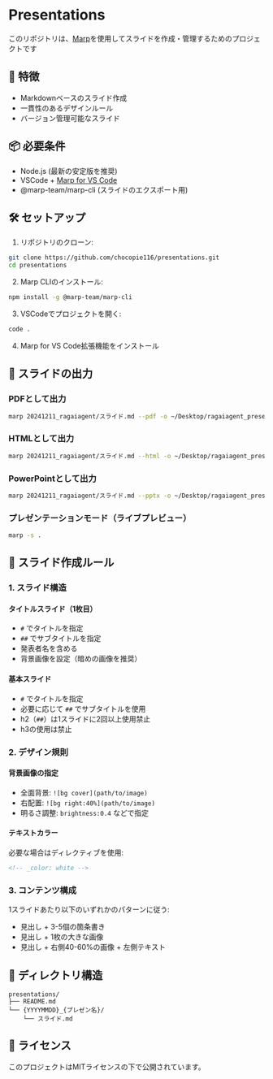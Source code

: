 # Presentations

このリポジトリは、[Marp](https://marp.app/)を使用してスライドを作成・管理するためのプロジェクトです

## 🚀 特徴

- Markdownベースのスライド作成
- 一貫性のあるデザインルール
- バージョン管理可能なスライド

## 📦 必要条件

- Node.js (最新の安定版を推奨)
- VSCode + [Marp for VS Code](https://marketplace.visualstudio.com/items?itemName=marp-team.marp-vscode)
- @marp-team/marp-cli (スライドのエクスポート用)

## 🛠 セットアップ

1. リポジトリのクローン:
```bash
git clone https://github.com/chocopie116/presentations.git
cd presentations
```

2. Marp CLIのインストール:
```bash
npm install -g @marp-team/marp-cli
```

3. VSCodeでプロジェクトを開く:
```bash
code .
```

4. Marp for VS Code拡張機能をインストール

## 🎯 スライドの出力

### PDFとして出力
```bash
marp 20241211_ragaiagent/スライド.md --pdf -o ~/Desktop/ragaiagent_presentation.pdf
```

### HTMLとして出力
```bash
marp 20241211_ragaiagent/スライド.md --html -o ~/Desktop/ragaiagent_presentation.html
```

### PowerPointとして出力
```bash
marp 20241211_ragaiagent/スライド.md --pptx -o ~/Desktop/ragaiagent_presentation.pptx
```

### プレゼンテーションモード（ライブプレビュー）
```bash
marp -s .
```

## 📝 スライド作成ルール

### 1. スライド構造

#### タイトルスライド（1枚目）
- `#` でタイトルを指定
- `##` でサブタイトルを指定
- 発表者名を含める
- 背景画像を設定（暗めの画像を推奨）

#### 基本スライド
- `#` でタイトルを指定
- 必要に応じて `##` でサブタイトルを使用
- h2（`##`）は1スライドに2回以上使用禁止
- h3の使用は禁止

### 2. デザイン規則

#### 背景画像の指定
- 全面背景: `![bg cover](path/to/image)`
- 右配置: `![bg right:40%](path/to/image)`
- 明るさ調整: `brightness:0.4` などで指定

#### テキストカラー
必要な場合はディレクティブを使用:
```markdown
<!-- _color: white -->
```

### 3. コンテンツ構成

1スライドあたり以下のいずれかのパターンに従う:
- 見出し + 3-5個の箇条書き
- 見出し + 1枚の大きな画像
- 見出し + 右側40-60%の画像 + 左側テキスト

## 📂 ディレクトリ構造

```
presentations/
├── README.md
└── {YYYYMMDD}_{プレゼン名}/
    └── スライド.md
```

## 📜 ライセンス

このプロジェクトはMITライセンスの下で公開されています。
